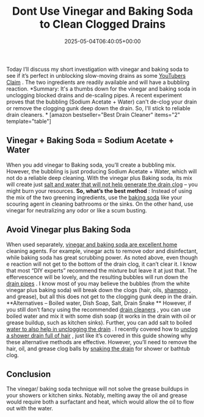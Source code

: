 ﻿---
layout: post
title: Dont Use Vinegar and Baking Soda to Clean Clogged Drains
date: '2025-05-04T06:40:05+00:00'
categories:
- Drains
- Guide
tags: []
slug: /dont-use-vinegar-and-baking-soda-to-clean-clogged-drains/
lastmod: 2025-05-07T12:21:26+03:00
---

Today I’ll discuss my short investigation with vinegar and baking soda to see if it’s perfect in unblocking slow-moving drains as some
[YouTubers Claim](https://www.youtube.com/watch?v=4u0sMRKb0NY)
. The two ingredients are readily available and will have a bubbling reaction.
*Summary: It's a thumbs down for the vinegar and baking soda in unclogging blocked drains and de-scaling pipes. A recent experiment proves that the bubbling (Sodium Acetate + Water) can't de-clog your drain or remove the clogging gunk deep down the drain. So, I'll stick to reliable drain cleaners. *
[amazon bestseller="Best Drain Cleaner" items="2" template="table"]
## Vinegar + Baking Soda = Sodium Acetate + Water
When you add vinegar to Baking soda, you’ll create a bubbling mix. However, the bubbling is just producing Sodium Acetate + Water, which will not do a reliable deep cleaning.
With the vinegar plus Baking soda, its mix will create just
[salt and water that will not help generate the drain clog](http://www.crunchybetty.com/diy-101-baking-soda-vinegar-not-so-much)
– you might burn your resources.
**So, what’s the best method**
: Instead of using the mix of the two greening ingredients, use the
[baking soda](https://pestpolicy.com/does-baking-soda-kill-fleas/)
like your scouring agent in cleaning bathrooms or the sinks. On the other hand, use vinegar for neutralizing any odor or like a scum busting.

## Avoid Vinegar plus Baking Soda
When used separately,
[vinegar and baking soda are excellent home](https://pestpolicy.com/does-vinegar-kill-bed-bugs/)
cleaning agents. For example, vinegar acts to remove odor and disinfectant, while baking soda has great scrubbing power.
As noted above, even though e reaction will not get to the bottom of the drain clog, it can’t clear it. I know that most “DIY experts” recommend the mixture but leave it at just that.
The effervescence will be lovely, and the resulting bubbles will run down the
[drain pipes](https://pestpolicy.com/sink-not-draining-but-pipes-clear/)
.
I know most of you may believe the bubbles (from the white vinegar plus baking soda) will break down the clogs (hair, oils,
[shampoo](https://pestpolicy.com/best-flea-shampoo-for-dogs/)
, and grease), but all this does not get to the clogging gunk deep in the drain.
**Alternatives – Boiled water, Dish Soap, Salt, Drain Snake **
However, if you still don’t fancy using the recommended
[drain cleaners](https://pestpolicy.com/thrift-drain-cleaner-review/)
, you can use boiled water and mix it with some dish soap (it works in the drain with oil or grease buildup, such as kitchen sinks). Further, you can add salt to boiled
[water to also help in unclogging the drain](https://pestpolicy.com/how-to-unclog-a-bathtub-drain-with-standing-water/)
.
I recently covered how to
[unclog a shower drain full of hair](https://pestpolicy.com/how-to-unclog-a-shower-drain-full-of-hair/)
, just like it’s covered in this guide showing why these alternative methods are effective.
However, you’ll need to remove the hair, oil, and grease clog balls by
[snaking the drain](https://pestpolicy.com/best-drain-snakes/)
for shower or bathtub clog.
## Conclusion
The vinegar/ baking soda technique will not solve the grease buildups in your showers or kitchen sinks.
Notably, melting away the oil and grease would require both a surfactant and heat, which would allow the oil to flow out with the water.